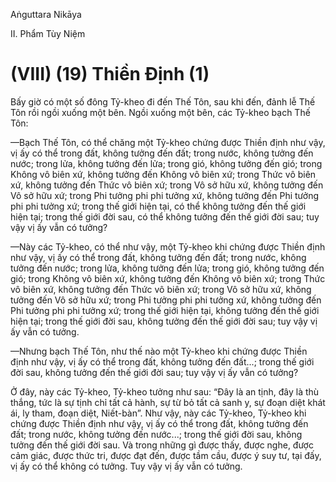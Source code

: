 Aṅguttara Nikāya

II. Phẩm Tùy Niệm

# (VIII) (19) Thiền Ðịnh (1)

Bấy giờ có một số đông Tỷ-kheo đi đến Thế Tôn, sau khi đến, đảnh lễ Thế Tôn rồi ngồi xuống một bên. Ngồi xuống một bên, các Tỷ-kheo bạch Thế Tôn:

—Bạch Thế Tôn, có thể chăng một Tỷ-kheo chứng được Thiền định như vậy, vị ấy có thể trong đất, không tưởng đến đất; trong nước, không tưởng đến nước; trong lửa, không tưởng đến lửa; trong gió, không tưởng đến gió; trong Không vô biên xứ, không tưởng đến Không vô biên xứ; trong Thức vô biên xứ, không tưởng đến Thức vô biên xứ; trong Vô sở hữu xứ, không tưởng đến Vô sở hữu xứ; trong Phi tưởng phi phi tưởng xứ, không tưởng đến Phi tưởng phi phi tưởng xứ; trong thế giới hiện tại, có thể không tưởng đến thế giới hiện tại; trong thế giới đời sau, có thể không tưởng đến thế giới đời sau; tuy vậy vị ấy vẫn có tưởng?

—Này các Tỷ-kheo, có thể như vậy, một Tỷ-kheo khi chứng được Thiền định như vậy, vị ấy có thể trong đất, không tưởng đến đất; trong nước, không tưởng đến nước; trong lửa, không tưởng đến lửa; trong gió, không tưởng đến gió; trong Không vô biên xứ, không tưởng đến Không vô biên xứ; trong Thức vô biên xứ, không tưởng đến Thức vô biên xứ; trong Vô sở hữu xứ, không tưởng đến Vô sở hữu xứ; trong Phi tưởng phi phi tưởng xứ, không tưởng đến Phi tưởng phi phi tưởng xứ; trong thế giới hiện tại, không tưởng đến thế giới hiện tại; trong thế giới đời sau, không tưởng đến thế giới đời sau; tuy vậy vị ấy vẫn có tưởng.

—Nhưng bạch Thế Tôn, như thế nào một Tỷ-kheo khi chứng được Thiền định như vậy, vị ấy có thể trong đất, không tưởng đến đất...; trong thế giới đời sau, không tưởng đến thế giới đời sau; tuy vậy vị ấy vẫn có tưởng?

Ở đây, này các Tỷ-kheo, Tỷ-kheo tưởng như sau: “Ðây là an tịnh, đây là thù thắng, tức là sự tịnh chỉ tất cả hành, sự từ bỏ tất cả sanh y, sự đoạn diệt khát ái, ly tham, đoạn diệt, Niết-bàn”. Như vậy, này các Tỷ-kheo, Tỷ-kheo khi chứng được Thiền định như vậy, vị ấy có thể trong đất, không tưởng đến đất; trong nước, không tưởng đến nước...; trong thế giới đời sau, không tưởng đến thế giới đời sau. Và trong những gì được thấy, được nghe, được cảm giác, được thức tri, được đạt đến, được tầm cầu, được ý suy tư, tại đấy, vị ấy có thể không có tưởng. Tuy vậy vị ấy vẫn có tưởng.

